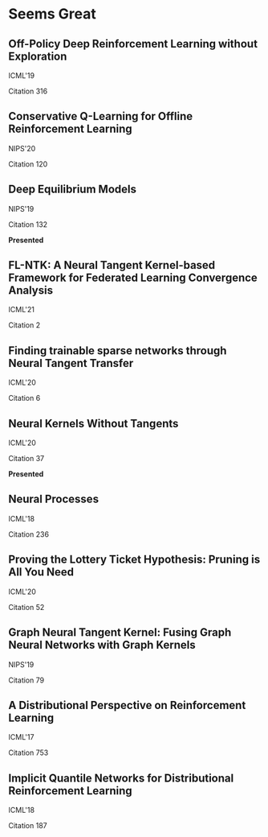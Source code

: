 # Seems Great

## Off-Policy Deep Reinforcement Learning without Exploration

ICML'19

Citation 316

## Conservative Q-Learning for Offline Reinforcement Learning

NIPS'20

Citation 120

## Deep Equilibrium Models

NIPS'19

Citation 132

**Presented**

## FL-NTK: A Neural Tangent Kernel-based Framework for Federated Learning Convergence Analysis

ICML'21

Citation 2

## Finding trainable sparse networks through Neural Tangent Transfer

ICML'20

Citation 6

## Neural Kernels Without Tangents

ICML'20

Citation 37

**Presented**

## Neural Processes

ICML'18

Citation 236

## Proving the Lottery Ticket Hypothesis: Pruning is All You Need

ICML'20

Citation 52

## Graph Neural Tangent Kernel: Fusing Graph Neural Networks with Graph Kernels

NIPS'19

Citation 79

## A Distributional Perspective on Reinforcement Learning

ICML'17

Citation 753

## Implicit Quantile Networks for Distributional Reinforcement Learning

ICML'18

Citation 187